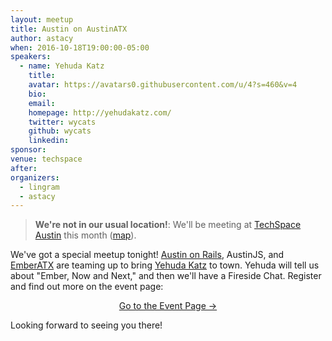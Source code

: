 ```yaml
---
layout: meetup
title: Austin on AustinATX
author: astacy
when: 2016-10-18T19:00:00-05:00
speakers:
  - name: Yehuda Katz
    title:
    avatar: https://avatars0.githubusercontent.com/u/4?s=460&v=4
    bio:
    email:
    homepage: http://yehudakatz.com/
    twitter: wycats
    github: wycats
    linkedin:
sponsor:
venue: techspace
after:
organizers:
  - lingram
  - astacy
---
```


> **We're not in our usual location!**: We'll be meeting at <a href="https://www.techspace.com/spaces/austin/cbd/">TechSpace Austin</a> this month ([map](http://maps.google.com/?q=98%20San%20Jacinto%20Blvd.%20Austin,%20TX,%2078701)).

We've got a special meetup tonight! [Austin on Rails](http://www.austinonrails.org/), AustinJS, and [EmberATX](http://www.meetup.com/Ember-ATX/) are teaming up to bring [Yehuda Katz](http://yehudakatz.com/) to town. Yehuda will tell us about "Ember, Now and Next," and then we'll have a Fireside Chat. Register and find out more on the event page:

<div style="text-align: center;">
  <a style="display: inline-block;"
     class="ajs-box"
     href="https://www.eventbrite.com/e/austin-on-austinatx-featuring-yehuda-katz-tickets-27748133414">Go to the Event Page &rarr;</a>
</div>

Looking forward to seeing you there!
